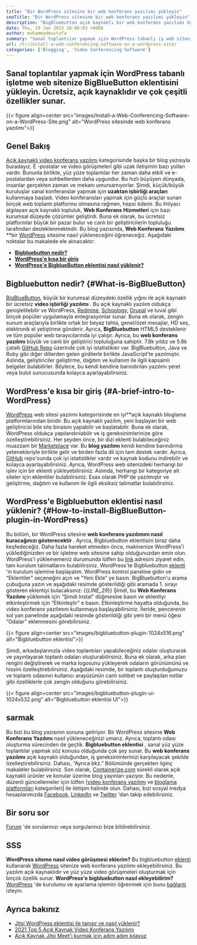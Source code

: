```yaml
---
title: "Bir WordPress sitesine bir web konferans yazılımı yükleyin" 
seoTitle: "Bir WordPress sitesine bir web konferans yazılımı yükleyin" 
description: "BigBluebutton açık kaynaklı bir web konferans yazılımı hakkında bilgi edinmek için bu kılavuzu izleyin. WordPress'e BigBlueButton eklentisini nasıl yükleyeceğinizi keşfedelim." 
date: Thu, 19 Jan 2023 20:06:03 +0000
author: muhammadmustafa
summary: "Sanal toplantılar yapmak için WordPress tabanlı iş web sitenize BigBlueButton eklentisini yükleyin. Ücretsiz, açık kaynaklıdır ve çok çeşitli özellikler sunar." 
url: /tr/install-a-web-conferencing-software-on-a-wordpress-site/
categories: ['Blogging', 'Video Conferencing Software']
---
```


## Sanal toplantılar yapmak için WordPress tabanlı işletme web sitenize BigBlueButton eklentisini yükleyin. Ücretsiz, açık kaynaklıdır ve çok çeşitli özellikler sunar.

{{< figure align=center src="images/Install-a-Web-Conferencing-Software-on-a-WordPress-Site.png" alt="WordPress sitesinde web konferans yazılımı">}}


## Genel Bakış
[Açık kaynaklı video konferans yazılımı][1] kategorisinde başka bir blog yazısıyla buradayız. E -postalar ve video görüşmeleri gibi uzak iletişimin bazı yolları vardır. Bununla birlikte, yüz yüze toplantılar her zaman daha etkili ve e-postalardan veya sohbetlerden daha uygundur. Bu hızlı büyüyen dünyada, insanlar gerçekten zaman ve mekanı umursamıyorlar. Şimdi, küçük/büyük kuruluşlar sanal konferanslar yapmak için  **uzaktan işbirliği araçları** kullanmaya başladı. Video konferansları yapmak için güçlü araçlar sunan birçok web toplantı platformu olmasına rağmen, hepsi ödenir. Bu ihtiyacı algılayan açık kaynaklı topluluk,  **Web Konferans Hizmetleri**  için bazı kurumsal düzeyde çözümler geliştirdi. Buna ek olarak, bu ücretsiz platformlar büyük bir pazar bulur ve canlı bir geliştiricilerin topluluğu tarafından desteklenmektedir. Bu blog yazısında, **Web Konferans Yazılımı** **bir [WordPress][2] sitesine nasıl yükleneceğini öğreneceğiz.
Aşağıdaki noktalar bu makalede ele alınacaktır:
* [  **Bigbluebutton nedir?**  ][3]
* [  **WordPress'e kısa bir giriş**  ][4]
*  **[WordPress'e BigblueButton eklentisi nasıl yüklenir?][5]**  

##  **Bigbluebutton nedir?**  {#What-is-BigBlueButton}

[BigBlueButton][6], büyük bir kurumsal düzeydeki özellik yığını ile açık kaynaklı bir ücretsiz  **video işbirliği yazılımı** . Bu açık kaynaklı yazılım oldukça genişletilebilir ve WordPress, [Redmine][7], [Schoology][8], [Drupal][9] ve tuval gibi birçok popüler uygulamayla entegrasyonlar sunar. Buna ek olarak, zengin sunum araçlarıyla birlikte ortak bir beyaz tahta, genel/özel mesajlar, HD ses, elektronik el yetiştirme gönderir. Ayrıca, **BigBluebutton**  HTML5 desteklenir ve tüm popüler web tarayıcılarında iyi çalışır.
Ayrıca, bu  **web konferans yazılımı**  büyük ve canlı bir geliştirici topluluğuna sahiptir. 7.8k yıldız ve 5.8k çatallı [GitHub Repo][10] üzerinde çok iyi istatistikler var. BigBluebutton, Java ve Ruby gibi diğer dillerden gelen girdilerle birlikte JavaScript'te yazılmıştır. Aslında, geliştiriciler geliştirme, dağıtım ve kullanım ile ilgili kapsamlı belgeler bulabilirler. Böylece, bu kendi kendine barındırılan yazılımı yerel veya bulut sunucusunda kolayca ayarlayabilirsiniz.

##  **WordPress'e kısa bir giriş**  {#A-brief-intro-to-WordPress}

[WordPress][2] web sitesi yazılımı kategorisinde en iyi**açık kaynaklı bloglama platformlarından biridir. Bu açık kaynaklı yazılım, yeni başlayan bir web geliştiricisi bile site binasını yapabilir ve başlatabilir. Buna ek olarak, WordPress oldukça yapılandırılabilir ve iş gereksinimlerinize göre özelleştirebilirsiniz. Her şeyden önce, bir dizi eklenti bulabileceğiniz muazzam bir [Marketplace][11] var.
Bu  **blog yazılımı**  kendi kendine barındırma yetenekleriyle birlikte gelir ve birden fazla dil için tam destek vardır. Ayrıca, [GitHub][12] repo'sunda çok iyi istatistikler vardır ve kaynak kodunu indirebilir ve kolayca ayarlayabilirsiniz. Ayrıca, WordPress web sitenizdeki herhangi bir işlev için bir eklenti yükleyebilirsiniz. Aslında, herhangi bir kategoriye ait siteler için eklentiler bulabilirsiniz. Esas olarak PHP'de yazılmıştır ve geliştirme, dağıtım ve kullanım ile ilgili eksiksiz talimatlar bulabilirsiniz.

##  **WordPress'e Bigbluebutton eklentisi nasıl yüklenir?**  {#How-to-install-BigBlueButton-plugin-in-WordPress}

Bu bölüm, bir WordPress sitesine  **web konferans yazılımını nasıl kuracağınızı gösterecektir**  . Ayrıca, Bigbluebutton eklentisini biraz daha keşfedeceğiz. Daha fazla hareket etmeden önce, makinenize WordPress'i yüklediğinizden ve bir işletme web sitesine sahip olduğunuzdan emin olun.
WordPress'i yüklememeniz durumunda lütfen bu [link][2] adresini ziyaret edin, tam kurulum talimatlarını bulabilirsiniz.
WordPress'te Bigbluebutton [eklenti][13] 'in kurulum işlemine başlayalım.
WordPress kontrol paneline gidin ve “Eklentiler” seçeneğini açın ve “Yeni Ekle” ye basın. BigBluebutton'u arama çubuğuna yazın ve aşağıdaki resimde gösterildiği gibi aramada 1. sırayı gösteren eklentiyi bulacaksınız:
{{_LINE_29_}}
Şimdi, bu  **Web Konferans Yazılımı**  yüklemek için “Şimdi Instal” düğmesine basın ve eklentiyi etkinleştirmek için “Etkinleştir” e basın. Etkinleştirme hayatta olduğunda, bu video konferans yazılımını kullanmaya başlayabilirsiniz. İleride, pencerenin sol yan panelinde aşağıdaki resimde gösterildiği gibi yeni bir menü öğesi “Odalar” eklenmesini görebilirsiniz.

{{< figure align=center src="images/bigbluebutton-plugin-1024x516.png" alt="Bigbluebutton eklentisi">}}

Şimdi, arkadaşlarınızla video toplantıları yapabileceğiniz odalar oluşturarak ve yayınlayarak toplantı odaları oluşturabilirsiniz. Buna ek olarak, arka plan rengini değiştirerek ve marka logosunu yükleyerek odaların görünümünü ve hissini özelleştirebilirsiniz. Aşağıdaki resimde, bir toplantı oluşturduğumuzu ve toplantı odasının kullanıcı arayüzünün canlı sohbet ve paylaşılan notlar gibi özelliklerle çok zengin olduğunu görebilirsiniz.

{{< figure align=center src="images/bigbluebutton-plugin-ui-1024x532.png" alt="Bigbluebutton eklentisi UI">}}


## sarmak
Bu bizi bu blog yazısının sonuna getiriyor. Bir WordPress sitesine  **Web Konferans Yazılımı** nasıl yükleneceğinizi umarız. Ayrıca, toplantı odası oluşturma sürecinden de geçtik.  **Bigbluebutton eklentisi**  , sanal yüz yüze toplantılar yapmak söz konusu olduğunda çok şey sunar. Bu **web konferans yazılımı**  açık kaynaklı olduğundan, iş gereksinimlerinizi karşılayacak şekilde özelleştirebilirsiniz. Dahası, “Ayrıca bkz.” Bölümünde gerçekten ilginç makaleler bulabilirsiniz.
Son olarak, [Containerize.com][14] sürekli olarak açık kaynaklı ürünler ve konular üzerine blog yayınları yazıyor. Bu nedenle, düzenli güncellemeler için lütfen [[video konferans yazılımı][1] ve [bloglama platformları][15] kategorileri] ile iletişim halinde olun. Dahası, bizi sosyal medya hesaplarımızda [Facebook][17], [LinkedIn][18] ve [Twitter][19] 'dan takip edebilirsiniz.

## Bir soru sor
[Forum][20] 'de sorularınızı veya sorgularınızı bize bildirebilirsiniz.

## SSS
 **WordPress siteme nasıl video görüşmesi eklerim?** 
Bu bigbluebutton [eklenti][13] kullanarak [WordPress][2] sitenize web konferans yazılımı ekleyebilirsiniz. Bu yazılım açık kaynaklıdır ve yüz yüze video görüşmeleri oluşturmak için birçok özellik sunar.
 **WordPress'e bigbluebutton nasıl ekleyebilirim?** 
[WordPress][2] 'de kurulumu ve ayarlama işlemini öğrenmek için bunu [bağlantı][5] izleyin.

## Ayrıca bakınız
  * [Jitsi WordPress eklentisi ile tanışır ve nasıl yüklenir?][21]
  * [2021 Top 5 Açık Kaynak Video Konferans Yazılımı][22]
  * [Açık Kaynak Jitsi Meet'i kurmak için adım adım kılavuz][23]



 [1]: https://products.containerize.com/video-conferencing/
 [2]: https://products.containerize.com/blogging/wordpress/
 [3]: #What-is-BigBlueButton
 [4]: #A-brief-intro-to-WordPress
 [5]: #How-to-install-BigBlueButton-plugin-in-WordPress
 [6]: https://products.containerize.com/video-conferencing/bigbluebutton/
 [7]: https://products.containerize.com/project-management/redmine/
 [8]: https://app.schoology.com/login
 [9]: https://products.containerize.com/content-management/drupal/
 [10]: https://github.com/bigbluebutton/bigbluebutton
 [11]: https://wordpress.org/plugins/
 [12]: https://github.com/WordPress/WordPress
 [13]: https://wordpress.org/plugins/video-conferencing-with-bbb/
 [14]: https://www.containerize.com/
 [15]: https://products.containerize.com/blogging/
 [16]: https://products.containerize.com/social-network-platforms/
 [17]: https://web.facebook.com/containerize
 [18]: https://www.linkedin.com/company/containerize/
 [19]: https://twitter.com/containerize_co
 [20]: https://forum.containerize.com/
 [21]: https://blog.containerize.com/blogging/what-is-jitsi-meet-wordpress-plugin-and-how-to-install-it/
 [22]: https://blog.containerize.com/video-conferencing-software/top-5-open-source-video-conferencing-software-of-2021/
 [23]: https://blog.containerize.com/video-conferencing-software/how-to-set-up-open-source-jitsi-meet/
